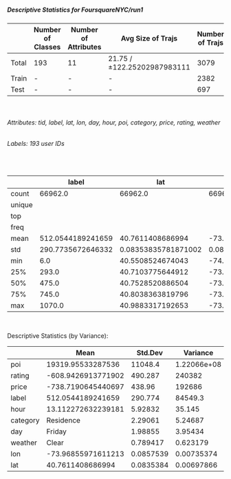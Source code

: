 ##### Descriptive Statistics for FoursquareNYC/run1 
|       |   Number of Classes |   Number of Attributes |           Avg Size of Trajs |   Number of Trajs | Hold-out   |   Number of Points |   Longest Size |   Shortest Size |
|-------|---------------------|------------------------|-----------------------------|-------------------|------------|--------------------|----------------|-----------------|
| Total | 193                 | 11                     | 21.75 / ±122.25202987983111 | 3079              | 100%       |              66962 |            144 |              10 |
| Train | -                   | -                      | -                           | 2382              | 77.36%     |              51130 |            144 |              10 |
| Test  | -                   | -                      | -                           | 697               | 22.64%     |              15832 |            114 |              10 | 
 &nbsp; 
###### Attributes: tid, label, lat, lon, day, hour, poi, category, price, rating, weather 
###### Labels: 193 user IDs
 &nbsp; 
|        | label             | lat                 | lon                 | day    | hour               | poi                | category   | price              | rating             | weather   |
|--------|-------------------|---------------------|---------------------|--------|--------------------|--------------------|------------|--------------------|--------------------|-----------|
| count  | 66962.0           | 66962.0             | 66962.0             | 66962  | 66962.0            | 66962.0            | 66962      | 66962.0            | 66962.0            | 66962     |
| unique |                   |                     |                     | 7      |                    |                    | 10         |                    |                    | 6         |
| top    |                   |                     |                     | Friday |                    |                    | Food       |                    |                    | Clouds    |
| freq   |                   |                     |                     | 11125  |                    |                    | 14414      |                    |                    | 31228     |
| mean   | 512.0544189241659 | 40.7611408686994    | -73.96855971611213  |        | 13.112272632239181 | 19319.95533287536  |            | -738.7190645440697 | -608.9426913771902 |           |
| std    | 290.7735672646332 | 0.08353835781871002 | 0.08575394743729875 |        | 5.9283238554811595 | 11048.361406588936 |            | 438.96035333346964 | 490.287364657117   |           |
| min    | 6.0               | 40.5508524674043    | -74.269644          |        | 0.0                | 1.0                |            | -999.0             | -999.0             |           |
| 25%    | 293.0             | 40.7103775644912    | -73.9994859695435   |        | 9.0                | 10005.0            |            | -999.0             | -999.0             |           |
| 50%    | 475.0             | 40.7528520886504    | -73.9803028106689   |        | 13.0               | 19287.0            |            | -999.0             | -999.0             |           |
| 75%    | 745.0             | 40.8038363819796    | -73.937624          |        | 18.0               | 28626.25           |            | 1.0                | 6.7                |           |
| max    | 1070.0            | 40.9883317192653    | -73.685767959032    |        | 23.0               | 38333.0            |            | 4.0                | 9.8                |           | 
   &nbsp; 
Descriptive Statistics (by Variance):  
|          | Mean               |       Std.Dev |         Variance |
|----------|--------------------|---------------|------------------|
| poi      | 19319.95533287536  | 11048.4       |      1.22066e+08 |
| rating   | -608.9426913771902 |   490.287     | 240382           |
| price    | -738.7190645440697 |   438.96      | 192686           |
| label    | 512.0544189241659  |   290.774     |  84549.3         |
| hour     | 13.112272632239181 |     5.92832   |     35.145       |
| category | Residence          |     2.29061   |      5.24687     |
| day      | Friday             |     1.98855   |      3.95434     |
| weather  | Clear              |     0.789417  |      0.623179    |
| lon      | -73.96855971611213 |     0.0857539 |      0.00735374  |
| lat      | 40.7611408686994   |     0.0835384 |      0.00697866  | 
